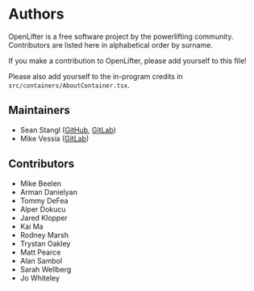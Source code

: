 # Authors

OpenLifter is a free software project by the powerlifting community. Contributors are listed here in alphabetical order by surname.

If you make a contribution to OpenLifter, please add yourself to this file!

Please also add yourself to the in-program credits in `src/containers/AboutContainer.tsx`.

## Maintainers

* Sean Stangl ([GitHub](https://github.com/sstangl/), [GitLab](https://gitlab.com/sstangl))
* Mike Vessia ([GitLab](https://gitlab.com/michaelvessia))

## Contributors

* Mike Beelen
* Arman Danielyan
* Tommy DeFea
* Alper Dokucu
* Jared Klopper
* Kai Ma
* Rodney Marsh
* Trystan Oakley
* Matt Pearce
* Alan Sambol
* Sarah Wellberg
* Jo Whiteley
